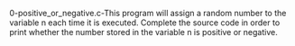 0-positive_or_negative.c-This program will assign a random number to the variable n each time it is executed. Complete the source code in order to print whether the number stored in the variable n is positive or negative.
